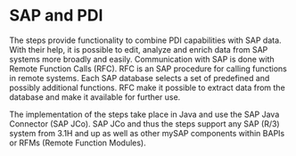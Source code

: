 # SAP and PDI

<p>The steps provide functionality to combine PDI capabilities with SAP data. With their help, it is possible to
        edit, analyze and enrich data from SAP systems more broadly and easily. Communication with SAP is
        done with Remote Function Calls (RFC). RFC is an SAP procedure for calling functions in remote systems.
        Each SAP database selects a set of predefined and possibly additional functions. RFC make it possible to
        extract data from the database and make it available for further use.
</p>
<p>The implementation of the steps take place in Java and use the SAP Java Connector (SAP JCo). SAP JCo
        and thus the steps support any SAP (R/3) system from 3.1H and up as well as other mySAP components
        within BAPIs or RFMs (Remote Function Modules).
</p>


